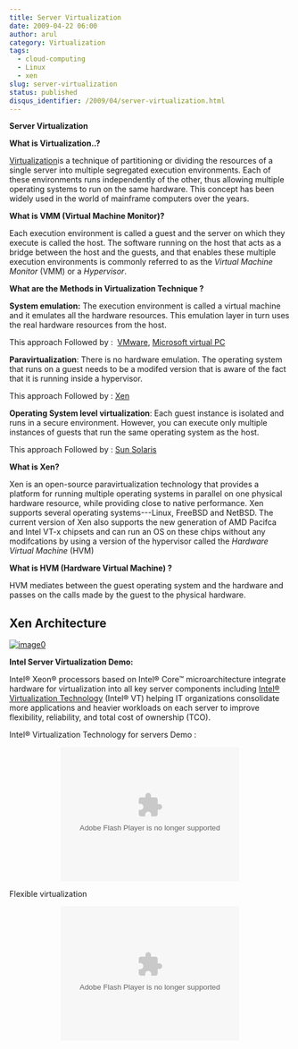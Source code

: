 ```yaml
---
title: Server Virtualization
date: 2009-04-22 06:00
author: arul
category: Virtualization
tags:
  - cloud-computing
  - Linux
  - xen
slug: server-virtualization
status: published
disqus_identifier: /2009/04/server-virtualization.html
---
```


**Server Virtualization** 

**What is Virtualization..?**

[Virtualization](http://en.wikipedia.org/wiki/Virtualization)is a
technique of partitioning or dividing the resources of a single server
into multiple segregated execution environments. Each of these
environments runs independently of the other, thus allowing multiple
operating systems to run on the same hardware. This concept has been
widely used in the world of mainframe computers over the years.

**What is VMM (Virtual Machine Monitor)?**

Each execution environment is called a guest and the server on which
they execute is called the host. The software running on the host that
acts as a bridge between the host and the guests, and that enables these
multiple execution environments is commonly referred to as the *Virtual
Machine Monitor* (VMM) or a *Hypervisor*.

**What are the Methods in Virtualization Technique ?**

**System emulation:** The execution environment is called a virtual
machine and it emulates all the hardware resources. This emulation layer
in turn uses the real hardware resources from the host.

This approach Followed by :  [VMware](http://www.vmware.com/),
[Microsoft virtual
PC](http://www.microsoft.com/Windows/products/winfamily/virtualpc/default.mspx)

**Paravirtualization**: There is no hardware emulation. The operating
system that runs on a guest needs to be a modifed version that is aware
of the fact that it is running inside a hypervisor.

This approach Followed by : [Xen](http://www.xen.org/)

**Operating System level virtualization**: Each guest instance is
isolated and runs in a secure environment. However, you can execute only
multiple instances of guests that run the same operating system as the
host.

This approach Followed by : [Sun
Solaris](http://www.sun.com/software/solaris/virtualization.jsp)

**What is Xen?**

Xen is an open-source paravirtualization technology that provides a
platform for running multiple operating systems in parallel on one
physical hardware resource, while providing close to native performance.
Xen supports several operating systems---Linux, FreeBSD and NetBSD. The
current version of Xen also supports the new generation of AMD Pacifca
and Intel VT-x chipsets and can run an OS on these chips without any
modifcations by using a version of the hypervisor called the *Hardware
Virtual Machine* (HVM)

**What is HVM (Hardware Virtual Machine) ?**

HVM mediates between the guest operating system and the hardware and
passes on the calls made by the guest to the physical hardware.

## Xen Architecture

[![image0](http://4.bp.blogspot.com/_Tq9uaJI0Xww/Se8KOh04_5I/AAAAAAAAETY/Gkl-Ck_wpNo/s400/Xen+Architecture.jpg)](http://4.bp.blogspot.com/_Tq9uaJI0Xww/Se8KOh04_5I/AAAAAAAAETY/Gkl-Ck_wpNo/s1600-h/Xen+Architecture.jpg)

**Intel Server Virtualization Demo:**

Intel® Xeon® processors based on Intel® Core™ microarchitecture
integrate hardware for virtualization into all key server components
including [Intel® Virtualization
Technology](http://www.intel.com/technology/virtualization/server/index.htm?iid=tech_vt+server)
(Intel® VT) helping IT organizations consolidate more applications and
heavier workloads on each server to improve flexibility, reliability,
and total cost of ownership (TCO).

Intel® Virtualization Technology for servers Demo :

<div align="center">
<object width="320" height="240" data="http://www.intel.com/technology/virtualization/demos/closer/demo.swf" type="application/x-shockwave-flash">
</object>
</div>

Flexible virtualization

<div align="center">
<object width="320" height="240" data="http://www.intel.com/business/resources/demos/xeon5500/virtualization/demo.swf" type="application/x-shockwave-flash">
</object>
</div>

